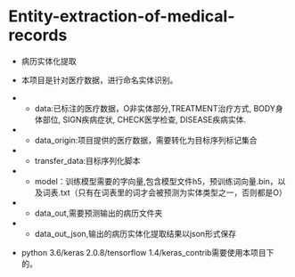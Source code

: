 # Entity-extraction-of-medical-records

- 病历实体化提取

- 本项目是针对医疗数据，进行命名实体识别。

- - data:已标注的医疗数据，O非实体部分,TREATMENT治疗方式, BODY身体部位, SIGN疾病症状, CHECK医学检查, DISEASE疾病实体.
- - data_origin:项目提供的医疗数据，需要转化为目标序列标记集合
- - transfer_data:目标序列化脚本
- - model：训练模型需要的字向量,包含模型文件h5，预训练词向量.bin，以及词表.txt（只有在词表里的词才会被预测为实体类型之一，否则都是O）
- - data_out,需要预测输出的病历文件夹
- - data_out_json,输出的病历实体化提取结果以json形式保存

- python 3.6/keras 2.0.8/tensorflow 1.4/keras_contrib需要使用本项目下的。